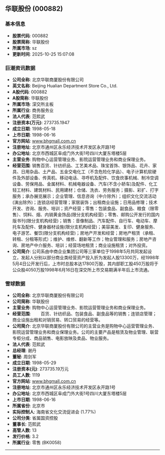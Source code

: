 ## 华联股份 (000882)

### 基本信息

- **股票代码**: 000882
- **股票简称**: 华联股份
- **所属市场**: sz
- **更新时间**: 2025-10-25 15:07:08

### 巨潮资讯数据

- **公司全称**: 北京华联商厦股份有限公司
- **英文名称**: Beijing Hualian Department Store Co., Ltd.
- **A股代码**: 000882
- **A股简称**: 华联股份
- **所属市场**: 深交所主板
- **所属行业**: 商务服务业
- **法人代表**: 范熙武
- **注册资本(万元)**: 273735.1947
- **成立日期**: 1998-05-18
- **上市日期**: 1998-06-16
- **官方网站**: www.bhgmall.com.cn
- **注册地址**: 北京市通州区永乐经济技术开发区永开路1号
- **办公地址**: 北京市西城区阜成门外大街1号四川大厦东塔楼5层
- **主营业务**: 购物中心运营管理业务、影院运营管理业务和商业保理业务。
- **经营范围**: 销售百货、针纺织品、工艺美术品、珠宝首饰、银饰品、花卉、家具、日用杂品、土产品、五金交电化工（不含危险化学品）、电子计算机软硬件及外部设备、传真机、移动电话、寻呼机及配件、饮食炊事机械、制冷空调设备、劳保用品、金属材料、机械电器设备、汽车(不含小轿车)及配件、化工轻工材料、建筑材料、民用建材；仓储、洗衣、劳务服务；摄影、彩扩、打字服务；承办展览展示；企业管理、信息咨询（中介除外）；组织文化交流活动(演出除外)；连锁店经营管理；家居装饰；出租商业设施；日用品修理；技术开发、咨询、服务、培训；资产经营；零售：包装食品、副食品、粮食（限零售）、饲料、烟、内销黄金饰品(限分支机构经营)；零售、邮购公开发行的国内版书刊(限分支机构经营)；销售：音像制品、汽车配件、自行车、电动车、摩托车及配件、健身器材设施(限分支机构经营)；美容美发、复印、健身服务、电子游艺、餐饮(限分支机构经营)；房地产开发和经营；房地产租赁（承租、转租、分租等形式）；维护、维修、翻新等工作；物业管理和服务；房地产咨询、房地产中介服务、培训；经营场地租赁；商业设施租赁；对外投资。
- **公司简介**: 公司系由中商企业集团公司等三家单位于1998年5月共同发起设立，发起人分别以部分商业类经营资产投入折为发起人股13300万，经1998年5月4日公开发行后，上市时总股本达17800万股，其内部职工股450万股将于公众股4050万股1998年6月16日在深交所上市交易期满半年后上市流通。

### 雪球数据

- **公司全称**: 北京华联商厦股份有限公司
- **公司简称**: 华联股份
- **主营业务**: 购物中心运营管理业务、影院运营管理业务和商业保理业务。
- **经营范围**: 　　百货、针纺织品、包装食品、副食品等的销售；连锁店管理；商业设施出租和对销贸易、转口贸易的经营等。
- **公司简介**: 北京华联商厦股份有限公司的主营业务是购物中心运营管理业务、影院运营管理业务和商业保理业务。公司的主要产品是租赁及物业管理、联营专柜分成、商品销售、电影放映及卖品、物业服务。
- **法人代表**: 范熙武
- **总经理**: 谢丹
- **董秘**: 周剑军
- **成立日期**: 1998-05-29
- **注册资本(元)**: 273735.19万元
- **员工人数**: 1119
- **官方网站**: www.bhgmall.com.cn
- **注册地址**: 北京市通州区永乐经济技术开发区永开路1号
- **办公地址**: 北京市西城区阜成门外大街1号四川大厦东塔楼5层
- **上市日期**: 1998-06-16
- **所属省份**: 北京市
- **实际控制人**: 海南省文化交流促进会 (1.77%)
- **公司分类**: 省属国资控股
- **董事长**: 范熙武
- **高管人数**: 13
- **发行价格**: 3.2
- **所属行业**: 零售 (BK0058)

---